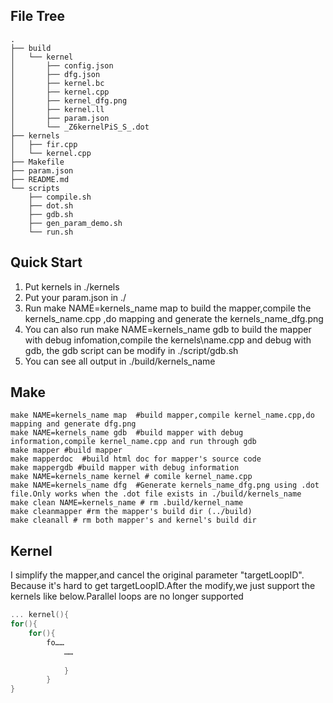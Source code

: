 ## File Tree
```
.
├── build
│   └── kernel
│       ├── config.json
│       ├── dfg.json
│       ├── kernel.bc
│       ├── kernel.cpp
│       ├── kernel_dfg.png
│       ├── kernel.ll
│       ├── param.json
│       └── _Z6kernelPiS_S_.dot
├── kernels
│   ├── fir.cpp
│   └── kernel.cpp
├── Makefile
├── param.json
├── README.md
└── scripts
    ├── compile.sh
    ├── dot.sh
    ├── gdb.sh
    ├── gen_param_demo.sh
    └── run.sh
```

## Quick Start
1. Put kernels in ./kernels  
2. Put your param.json in ./ 
3. Run make NAME=kernels\_name map to build the mapper,compile the kernels\_name.cpp ,do mapping and generate the kernels\_name\_dfg.png
4. You can also run make NAME=kernels\_name gdb to build the mapper with debug infomation,compile the kernels\name.cpp and debug with gdb, the gdb script can be modify in ./script/gdb.sh
5. You can see all output in ./build/kernels\_name

## Make
```
make NAME=kernels_name map	#build mapper,compile kernel_name.cpp,do mapping and generate dfg.png
make NAME=kernels_name gdb	#build mapper with debug information,compile kernel_name.cpp and run through gdb
make mapper	#build mapper
make mapperdoc	#build html doc for mapper's source code
make mappergdb #build mapper with debug information
make NAME=kernels_name kernel # comile kernel_name.cpp
make NAME=kernels_name dfg	#Generate kernels_name_dfg.png using .dot file.Only works when the .dot file exists in ./build/kernels_name
make clean NAME=kernels_name # rm .build/kernel_name
make cleanmapper #rm the mapper's build dir (../build)
make cleanall # rm both mapper's and kernel's build dir 
```
## Kernel
I simplify the mapper,and cancel the original parameter "targetLoopID". Because it's hard to get targetLoopID.After the modify,we just support the kernels like below.Parallel loops are no longer supported
```cpp
... kernel(){
for(){
	for(){
		fo……
			……
			
			}
		}
}
``` 
